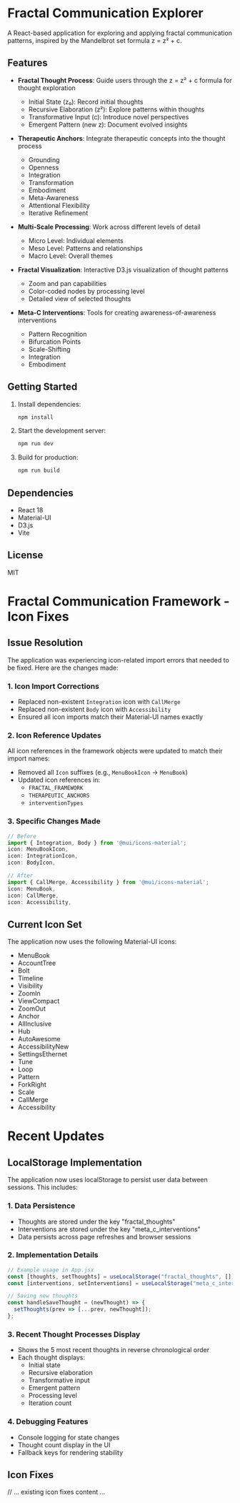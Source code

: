 # Fractal Communication Explorer

A React-based application for exploring and applying fractal communication patterns, inspired by the Mandelbrot set formula z = z² + c.

## Features

- **Fractal Thought Process**: Guide users through the z = z² + c formula for thought exploration
  - Initial State (z₀): Record initial thoughts
  - Recursive Elaboration (z²): Explore patterns within thoughts
  - Transformative Input (c): Introduce novel perspectives
  - Emergent Pattern (new z): Document evolved insights

- **Therapeutic Anchors**: Integrate therapeutic concepts into the thought process
  - Grounding
  - Openness
  - Integration
  - Transformation
  - Embodiment
  - Meta-Awareness
  - Attentional Flexibility
  - Iterative Refinement

- **Multi-Scale Processing**: Work across different levels of detail
  - Micro Level: Individual elements
  - Meso Level: Patterns and relationships
  - Macro Level: Overall themes

- **Fractal Visualization**: Interactive D3.js visualization of thought patterns
  - Zoom and pan capabilities
  - Color-coded nodes by processing level
  - Detailed view of selected thoughts

- **Meta-C Interventions**: Tools for creating awareness-of-awareness interventions
  - Pattern Recognition
  - Bifurcation Points
  - Scale-Shifting
  - Integration
  - Embodiment

## Getting Started

1. Install dependencies:
   ```bash
   npm install
   ```

2. Start the development server:
   ```bash
   npm run dev
   ```

3. Build for production:
   ```bash
   npm run build
   ```

## Dependencies

- React 18
- Material-UI
- D3.js
- Vite

## License

MIT 

# Fractal Communication Framework - Icon Fixes

## Issue Resolution

The application was experiencing icon-related import errors that needed to be fixed. Here are the changes made:

### 1. Icon Import Corrections
- Replaced non-existent `Integration` icon with `CallMerge`
- Replaced non-existent `Body` icon with `Accessibility`
- Ensured all icon imports match their Material-UI names exactly

### 2. Icon Reference Updates
All icon references in the framework objects were updated to match their import names:
- Removed all `Icon` suffixes (e.g., `MenuBookIcon` → `MenuBook`)
- Updated icon references in:
  - `FRACTAL_FRAMEWORK`
  - `THERAPEUTIC_ANCHORS`
  - `interventionTypes`

### 3. Specific Changes Made
```javascript
// Before
import { Integration, Body } from '@mui/icons-material';
icon: MenuBookIcon,
icon: IntegrationIcon,
icon: BodyIcon,

// After
import { CallMerge, Accessibility } from '@mui/icons-material';
icon: MenuBook,
icon: CallMerge,
icon: Accessibility,
```

## Current Icon Set
The application now uses the following Material-UI icons:
- MenuBook
- AccountTree
- Bolt
- Timeline
- Visibility
- ZoomIn
- ViewCompact
- ZoomOut
- Anchor
- AllInclusive
- Hub
- AutoAwesome
- AccessibilityNew
- SettingsEthernet
- Tune
- Loop
- Pattern
- ForkRight
- Scale
- CallMerge
- Accessibility 

# Recent Updates

## LocalStorage Implementation

The application now uses localStorage to persist user data between sessions. This includes:

### 1. Data Persistence
- Thoughts are stored under the key "fractal_thoughts"
- Interventions are stored under the key "meta_c_interventions"
- Data persists across page refreshes and browser sessions

### 2. Implementation Details
```javascript
// Example usage in App.jsx
const [thoughts, setThoughts] = useLocalStorage("fractal_thoughts", []);
const [interventions, setInterventions] = useLocalStorage("meta_c_interventions", []);

// Saving new thoughts
const handleSaveThought = (newThought) => {
  setThoughts(prev => [...prev, newThought]);
};
```

### 3. Recent Thought Processes Display
- Shows the 5 most recent thoughts in reverse chronological order
- Each thought displays:
  - Initial state
  - Recursive elaboration
  - Transformative input
  - Emergent pattern
  - Processing level
  - Iteration count

### 4. Debugging Features
- Console logging for state changes
- Thought count display in the UI
- Fallback keys for rendering stability

## Icon Fixes

// ... existing icon fixes content ... 